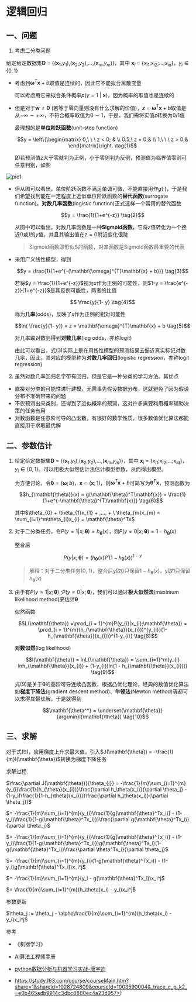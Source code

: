 # 逻辑回归

## 一、问题

1. 考虑二分类问题

给定给定数据集$\mathbf{D}$ = {($\mathbf{x}_{1}$,$y_{1}$),($\mathbf{x}_{2}$,$y_{2}$),...,($\mathbf{x}_{m}$,$y_{m}$)}，其中 $\mathbf{x}_{i}$ = {$x_{i1}$;$x_{i2}$;...;$x_{id}$}，$y_{i} \in \left \{ 0, 1\right \}$

- 考虑到$\mathbf{\omega}^{T}\mathbf{x} + b$取值是连续的，因此它不能拟合离散变量

  可以考虑用它来拟合条件概率$p(y = 1\  | \ \mathbf{x})$，因为概率的取值也是连续的

- 但是对于$\mathbf{w}  \neq \mathbf{0}$ (若等于零向量则没有什么求解的价值)，$z = \mathbf{\omega}^{T}\mathbf{x} + b$取值是从$-\infty \sim  +\infty$，不符合概率取值为$0 \sim 1$，于是，我们需将实值$z$转换为0/1值

  最理想的是**单位阶跃函数**(unit-step function)

  $$y = \left\{\begin{matrix}
   0,\ \ \ z < 0; & \\
   0.5,\ z = 0;& \\ 
   1,\ \ \ z > 0;& 
  \end{matrix}\right. \tag{1}$$

  即若预测值$z$大于零就判为正例，小于零则判为反例，预测值为临界值零则可任意判别，如图

![pic1](/Users/wangyutian/文档/markdown/pic/逻辑回归/pic1.png)

- 但从图可以看出，单位阶跃函数不满足单调可微，不能直接用作$g(·)$，于是我们希望找到能在一定程度上近似单位阶跃函数的**替代函数**(surrogate function)。**对数几率函数**(logistic function)正式这样一个常用的替代函数

  $$y = \frac{1}{1+e^{-z}} \tag{2}$$

  从图中可以看出，对数几率函数是一种**Sigmoid函数**，它将$z$值转化为一个接近$0$或$1$的$y$值，并且其输出值在$z = 0$附近变化很陡

  > Sigmoid函数即形似S的函数，对率函数是Sigmoid函数最重要的代表

- 采用广义线性模型，得到

  $$y = \frac{1}{1+e^{-(\mathbf{\omega}^{T}\mathbf{x} + b)}} \tag{3}$$

  若将$y = \frac{1}{1+e^{-z}}$视为$x$作为正例的可能性，则$1-y = \frac{e^{-z}}{1+e^{-z}}$是其反例可能性，两者的比值

  $$ \frac{y}{1- y} \tag{4}$$

  称为**几率**(odds)，反映了$x$作为正例的相对可能性

  $$ln( \frac{y}{1- y}) = z =  \mathbf{\omega}^{T}\mathbf{x} + b \tag{5}$$

  对几率取对数则得到**对数几率**(log odds，亦称logit)

  由此可以看出，式(3)实际上是在用线性模型的预测结果去逼近真实标记对数几率，因此，其对应的模型称为**对数几率回归**(logistic regression，亦称logit regression)

2. 虽然对数几率回归名字带有回归，但是它是一种分类的学习方法。其优点

- 直接对分类的可能性进行建模，无需事先假设数据分布，这就避免了因为假设分布不准确带来的问题
- 不仅预测出来类别，还得到了近似概率的预测，这对许多需要利用概率辅助决策的任务有用
- 对数函数是任意阶可导的凸函数，有很好的数学性质，很多数值优化算法都能直接用于求取最优解

## 二、参数估计

1. 给定给定数据集$\mathbf{D}$ = {($\mathbf{x}_{1}$,$y_{1}$),($\mathbf{x}_{2}$,$y_{2}$),...,($\mathbf{x}_{m}$,$y_{m}$)}，其中 $\mathbf{x}_{i}$ = {$x_{i1}$;$x_{i2}$;...;$x_{id}$}，$y_{i} \in \left \{ 0, 1\right \}$。可以用极大似然估计法估计模型参数，从而得出模型。

   为方便讨论，令$\mathbf{\theta} = (\mathbf{\omega};b)$，$\mathbf{x} = (\mathbf{x};1)$，则$\mathbf{\omega}^{T}\mathbf{x} + b$可简写为$\mathbf{\theta}^T\mathbf{x}$，预测函数为

   $$h_{\mathbf{\theta}}(x) = g(\mathbf{\theta}^T\mathbf{x}) = \frac{1}{1+e^{-\mathbf{\theta}^{T}\mathbf{x}}} \tag{6}$$

   其中$\theta_{0} + \theta_{1}x_{1} + ,…, + \ \theta_{m}x_{m} = \sum_{i=1}^m\theta_{i}x_{i} = \mathbf{\theta}^Tx$

2. 对于二分类任务，令$P(y = 1|x;\mathbf{\theta}) = h_{\mathbf{\theta}}(x)$，则$P(y = 0|x;\mathbf{\theta}) = 1- h_{\mathbf{\theta}}(x)$

   整合后

   $$P(y|x;\mathbf{\theta}) = (h_{\mathbf{\theta}}(x))^{y}(1- h_{\mathbf{\theta}}(x))^{1-y} \tag{7}$$

   > 解释：对于二分类任务(0, 1)，整合后y取0只保留$1- h_{\mathbf{\theta}}(x)$，y取1只保留$h_{\mathbf{\theta}}(x)$

3. 由于有$P(y = 1|x;\mathbf{\theta})$ ;$P(y = 0|x;\mathbf{\theta})$，我们可以通过**极大似然法**(maximum likelihood method)来估计$\mathbf{\theta}$

   似然函数

   $$L(\mathbf{\theta}) =\prod_{i = 1}^{m}P(y_{i}|x_{i};\mathbf{\theta}) = \prod_{i = 1}^{m}(h_{\mathbf{\theta}}(x_{i}))^{y_{i}}(1- h_{\mathbf{\theta}}(x_{i}))^{1-y_{i}} \tag{8}$$

   **对数似然**(log likelihood)

   $$l(\mathbf{\theta}) = lnL(\mathbf{\theta}) = \sum_{i=1}^m(y_{i} lnh_{\mathbf{\theta}}(x_{i}) + (1-y_{i})ln(1 - h_{\mathbf{\theta}}(x_{i}))) \tag{9}$$

   式(9)是关于$\mathbf{\theta}$的高阶可导连续凸函数，根据凸优化理论，经典的数值优化算法如**梯度下降法**(gradient descent method)、**牛顿法**(Newton method)等都可以求得其最优解，于是就得到

   $$\mathbf{\theta^*} = \underset{\mathbf{\theta}}{arg\min}l(\mathbf{\theta}) \tag{10}$$

## 三、求解

对于式(9)，应用梯度上升求最大值，引入$J(\mathbf{\theta}) = -\frac{1}{m}l(\mathbf{\theta})$转换为梯度下降任务

求解过程

$\frac{\partial J(\mathbf{\theta})}{\theta_{j}} = -\frac{1}{m}\sum_{i=1}^{m}(y_{i}\frac{1}{h_{\theta}(x_{i})}\frac{\partial h_\theta(x_i)}{\partial \theta_j} - (1-y_i)\frac{1}{1-h_{\theta}(x_{i})}\frac{\partial h_\theta(x_i)}{\partial \theta_j})$

$=  -\frac{1}{m}\sum_{i=1}^{m}(y_{i}\frac{1}{g(\mathbf{\theta}^Tx_i)} - (1-y_i)\frac{1}{1-g(\mathbf{\theta}^Tx_i)})\frac{\partial g(\mathbf{\theta}^Tx_i)}{\partial \theta_j}$

$=  -\frac{1}{m}\sum_{i=1}^{m}(y_{i}\frac{1}{g(\mathbf{\theta}^Tx_i)} - (1-y_i)\frac{1}{1-g(\mathbf{\theta}^Tx_i)})g(\mathbf{\theta}^Tx_i)(1-g(\mathbf{\theta}^Tx_i))\frac{\partial \theta^Tx_i}{\partial \theta_j}$

$=  -\frac{1}{m}\sum_{i=1}^{m}(y_{i}(1-g(\mathbf{\theta}^Tx_i)) - (1-y_i)g(\mathbf{\theta}^Tx_i))x_i^j$

$=  -\frac{1}{m}\sum_{i=1}^{m}(y_i - g(\mathbf{\theta}^Tx_i))x_i^j$

$= \frac{1}{m}\sum_{i=1}^{m}(h_\theta(x_i) - y_i)x_i^j$

参数更新

$\theta_j := \theta_j - \alpha\frac{1}{m}\sum_{i=1}^{m}(h_\theta(x_i) - y_i)x_i^j$


参考

- 《机器学习》
- [AI算法工程师手册](<http://www.huaxiaozhuan.com/%E7%BB%9F%E8%AE%A1%E5%AD%A6%E4%B9%A0/chapters/1_linear.html>)
- [python数据分析与机器学习实战-唐宇迪](<https://study.163.com/course/courseMain.htm?share=1&shareId=1028724809&courseId=1003590004&_trace_c_p_k2_=e0b465adb9914c3dbc8880ec4a23d957>)

- https://study.163.com/course/courseMain.htm?share=1&shareId=1028724809&courseId=1003590004&_trace_c_p_k2_=e0b465adb9914c3dbc8880ec4a23d957>)